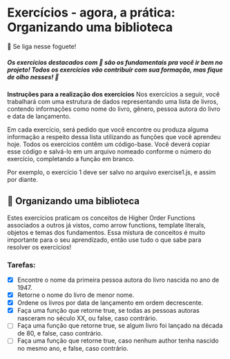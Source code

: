 # Exercícios - agora, a prática: Organizando uma biblioteca
🚀 Se liga nesse foguete!

##### Os exercícios destacados com 🚀 são os fundamentais pra você ir bem no projeto! Todos os exercícios vão contribuir com sua formação, mas fique de olho nesses! 👀

<strong>Instruções para a realização dos exercícios</strong>
Nos exercícios a seguir, você trabalhará com uma estrutura de dados representando uma lista de livros, contendo informações como nome do livro, gênero, pessoa autora do livro e data de lançamento.

Em cada exercício, será pedido que você encontre ou produza alguma informação a respeito dessa lista utilizando as funções que você aprendeu hoje. Todos os exercícios contêm um código-base. Você deverá copiar esse código e salvá-lo em um arquivo nomeado conforme o número do exercício, completando a função em branco.

Por exemplo, o exercício 1 deve ser salvo no arquivo exercise1.js, e assim por diante.

## 🚀 Organizando uma biblioteca
Estes exercícios praticam os conceitos de Higher Order Functions associados a outros já vistos, como arrow functions, template literals, objetos e temas dos fundamentos. Essa mistura de conceitos é muito importante para o seu aprendizado, então use tudo o que sabe para resolver os exercícios!

### Tarefas:

- [x] Encontre o nome da primeira pessoa autora do livro nascida no ano de 1947.
- [x] Retorne o nome do livro de menor nome.
- [x] Ordene os livros por data de lançamento em ordem decrescente.
- [x] Faça uma função que retorne true, se todas as pessoas autoras nasceram no século XX, ou false, caso contrário.
- [ ] Faça uma função que retorne true, se algum livro foi lançado na década de 80, e false, caso contrário.
- [ ] Faça uma função que retorne true, caso nenhum author tenha nascido no mesmo ano, e false, caso contrário.